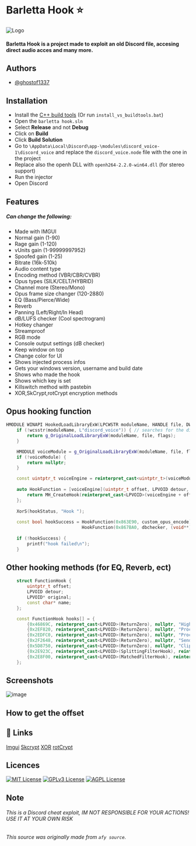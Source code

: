 # Barletta Hook ⭐
![Logo](https://i.postimg.cc/pd86x25W/barlihook4.png)

#### Barletta Hook is a project made to exploit an old Discord file, accesing direct audio acces and many more.




## Authors

- [@ghostof1337](https://www.github.com/ghostof1337projects)




## Installation

* Install the [C++ build tools](https://aka.ms/vs/17/release/vs_buildtools.exe) (Or run ``install_vs_buildtools.bat``)
* Open the ``barletta hook.sln``
* Select __Release__ and not __Debug__
* Click on __Build__
* Click __Build Solution__
* Go to ``\AppData\Local\Discord\app-\modules\discord_voice-1\discord_voice`` and replace the ``discord_voice.node`` file with the one in the project
* Replace also the openh DLL with ``openh264-2.2.0-win64.dll`` (for stereo support)
* Run the injector
* Open Discord

## Features
##### Can change the following:

- Made with IMGUI
- Normal gain (1-90)
- Rage gain (1-120)
- vUnits gain (1-99999997952)
- Spoofed gain (1-25)
- Bitrate (16k-510k)
- Audio content type
- Encoding method (VBR/CBR/CVBR)
- Opus types (SILK/CELT/HYBRID)
- Channel more (Stereo/Mono)
- Opus frame size changer (120-2880)
- EQ (Bass/Pierce/Wide)
- Reverb
- Panning (Left/Right/In Head)
- dB/LUFS checker (Cool spectrogram)
- Hotkey changer
- Streamproof 
- RGB mode
- Console output settings (dB checker)
- Keep window on top
- Change color for UI
- Shows injected process infos
- Gets your windows version, username and build date
- Shows who made the hook
- Shows which key is set
- Killswitch method with pastebin
- XOR,SkCrypt,rotCrypt encryption methods
## Opus hooking function

```C++
HMODULE WINAPI HookedLoadLibraryExW(LPCWSTR moduleName, HANDLE file, DWORD flags) { // loads the dll
    if (!wcsstr(moduleName, L"discord_voice")) { // searches for the discord_voice.node file
        return g_OriginalLoadLibraryExW(moduleName, file, flags);
    }

    HMODULE voiceModule = g_OriginalLoadLibraryExW(moduleName, file, flags);
    if (!voiceModule) {
        return nullptr;
    }

    const uintptr_t voiceEngine = reinterpret_cast<uintptr_t>(voiceModule);
    
    auto HookFunction = [voiceEngine](uintptr_t offset, LPVOID detour, LPVOID* original = nullptr) {
        return MH_CreateHook(reinterpret_cast<LPVOID>(voiceEngine + offset), detour, original) == MH_OK;
    };
    
    XorS(hookStatus, "Hook ");
    
    const bool hookSuccess = HookFunction(0x863E90, custom_opus_encode) &&  // encode opus (gain)
                             HookFunction(0x867BA0, dbchecker, (void**)&opusdecode_orig);  // decode opus (db checker)
    
    if (!hookSuccess) {
        printf("hook failed\n");
    }
```
## Other hooking methods (for EQ, Reverb, ect)

```C++
    struct FunctionHook {
        uintptr_t offset;
        LPVOID detour;
        LPVOID* original;
        const char* name;
    };

    const FunctionHook hooks[] = {
        {0x46869C, reinterpret_cast<LPVOID>(ReturnZero), nullptr, "High Pass Filter"},
        {0x2EF820, reinterpret_cast<LPVOID>(ReturnZero), nullptr, "ProcessStream AudioFrame"},
        {0x2EDFC0, reinterpret_cast<LPVOID>(ReturnZero), nullptr, "ProcessStream StreamConfig"},
        {0x2F2648, reinterpret_cast<LPVOID>(ReturnZero), nullptr, "SendProcessedData"},
        {0x5D8750, reinterpret_cast<LPVOID>(ReturnZero), nullptr, "Clipping Predictor"},
        {0x2E923C, reinterpret_cast<LPVOID>(SplittingFilterHook), reinterpret_cast<LPVOID*>(&g_OriginalSplittingFilter), "Splitting Filter"},
        {0x2E8F00, reinterpret_cast<LPVOID>(MatchedFilterHook), reinterpret_cast<LPVOID*>(&g_OriginalMatchedFilter), "Matched Filter"}
    };
```

## Screenshots
![image](https://i.postimg.cc/4dBmCjCN/ui.png)
## How to get the offset




## 🔗 Links
[Imgui](https://github.com/ocornut/imgui)
[Skcrypt](https://github.com/SkyCryptWebsite/SkyCrypt)
[XOR](https://github.com/JustasMasiulis/xorstr)
[rotCrypt](https://github.com/WAQQASSX/RotCrypt)
[]()

## Licences


[![MIT License](https://img.shields.io/badge/License-MIT-green.svg)](https://choosealicense.com/licenses/mit/)
[![GPLv3 License](https://img.shields.io/badge/License-GPL%20v3-yellow.svg)](https://opensource.org/licenses/)
[![AGPL License](https://img.shields.io/badge/license-AGPL-blue.svg)](http://www.gnu.org/licenses/agpl-3.0)


## Note

###### This is a Discord cheat exploit, IM NOT RESPONSIBLE FOR YOUR ACTIONS! USE IT AT YOUR OWN RISK
###### This source was originally made from ``afy source``.

